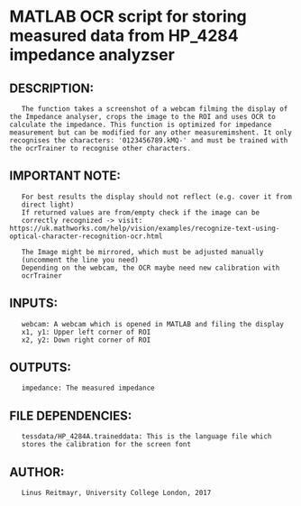 # MATLAB OCR script for storing measured data from HP_4284 impedance analyzser

 ## DESCRIPTION:
       The function takes a screenshot of a webcam filming the display of the Impedance analyser, crops the image to the ROI and uses OCR to calculate the impedance. This function is optimized for impedance measurement but can be modified for any other measuremimshent. It only recognises the characters: '0123456789.kMQ-' and must be trained with the ocrTrainer to recognise other characters.

 ## IMPORTANT NOTE:
       For best results the display should not reflect (e.g. cover it from
       direct light)
       If returned values are from/empty check if the image can be 
       correctly recognized -> visit: https://uk.mathworks.com/help/vision/examples/recognize-text-using-optical-character-recognition-ocr.html
	   
       The Image might be mirrored, which must be adjusted manually
       (uncomment the line you need)
       Depending on the webcam, the OCR maybe need new calibration with
       ocrTrainer

 ## INPUTS:
       webcam: A webcam which is opened in MATLAB and filing the display
       x1, y1: Upper left corner of ROI
       x2, y2: Down right corner of ROI
        
 ## OUTPUTS:
       impedance: The measured impedance

 ## FILE DEPENDENCIES:
       tessdata/HP_4284A.traineddata: This is the language file which
       stores the calibration for the screen font

 ## AUTHOR:
       Linus Reitmayr, University College London, 2017  
